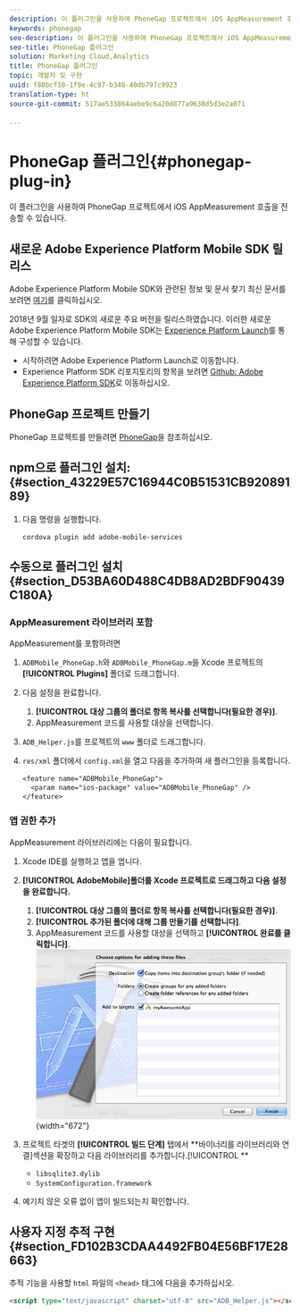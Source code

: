 ```yaml
---
description: 이 플러그인을 사용하여 PhoneGap 프로젝트에서 iOS AppMeasurement 호출을 전송할 수 있습니다.
keywords: phonegap
seo-description: 이 플러그인을 사용하여 PhoneGap 프로젝트에서 iOS AppMeasurement 호출을 전송할 수 있습니다.
seo-title: PhoneGap 플러그인
solution: Marketing Cloud,Analytics
title: PhoneGap 플러그인
topic: 개발자 및 구현
uuid: f88bcf10-1f9e-4c97-b348-40db797c9923
translation-type: ht
source-git-commit: 517ae533864aebe9c6a20d877a9638d5d3e2a071

---
```



# PhoneGap 플러그인{#phonegap-plug-in}

이 플러그인을 사용하여 PhoneGap 프로젝트에서 iOS AppMeasurement 호출을 전송할 수 있습니다.

## 새로운 Adobe Experience Platform Mobile SDK 릴리스

Adobe Experience Platform Mobile SDK와 관련된 정보 및 문서 찾기 최신 문서를 보려면 [여기](https://aep-sdks.gitbook.io/docs/)를 클릭하십시오.

2018년 9월 일자로 SDK의 새로운 주요 버전을 릴리스하였습니다. 이러한 새로운 Adobe Experience Platform Mobile SDK는 [Experience Platform Launch](https://www.adobe.com/kr/experience-platform/launch.html)를 통해 구성할 수 있습니다.

* 시작하려면 Adobe Experience Platform Launch로 이동합니다.
* Experience Platform SDK 리포지토리의 항목을 보려면 [Github: Adobe Experience Platform SDK](https://github.com/Adobe-Marketing-Cloud/acp-sdks)로 이동하십시오.


## PhoneGap 프로젝트 만들기

PhoneGap 프로젝트를 만들려면 [PhoneGap](https://helpx.adobe.com/kr/experience-manager/6-4/mobile/using/phonegap.html)을 참조하십시오.

## npm으로 플러그인 설치: {#section_43229E57C16944C0B51531CB92089189}

1. 다음 명령을 실행합니다.

   ```
   cordova plugin add adobe-mobile-services
   ```

## 수동으로 플러그인 설치 {#section_D53BA60D488C4DB8AD2BDF90439C180A}

### AppMeasurement 라이브러리 포함

AppMeasurement를 포함하려면

1. `ADBMobile_PhoneGap.h`와 `ADBMobile_PhoneGap.m`을 Xcode 프로젝트의 **[!UICONTROL Plugins]** 폴더로 드래그합니다.
1. 다음 설정을 완료합니다.

   1. **[!UICONTROL 대상 그룹의 폴더로 항목 복사를 선택합니다(필요한 경우)]**.
   1. AppMeasurement 코드를 사용할 대상을 선택합니다.

1. `ADB_Helper.js`를 프로젝트의 `www` 폴더로 드래그합니다.
1. `res/xml` 폴더에서 `config.xml`을 열고 다음을 추가하여 새 플러그인을 등록합니다.

   ```
   <feature name="ADBMobile_PhoneGap"> 
     <param name="ios-package" value="ADBMobile_PhoneGap" /> 
   </feature>
   ```

### 앱 권한 추가

AppMeasurement 라이브러리에는 다음이 필요합니다.

1. Xcode IDE를 실행하고 앱을 엽니다.
1. **[!UICONTROL AdobeMobile]폴더를 Xcode 프로젝트로 드래그하고 다음 설정을 완료합니다.**

   1. **[!UICONTROL 대상 그룹의 폴더로 항목 복사를 선택합니다(필요한 경우)]**.
   1. **[!UICONTROL 추가된 폴더에 대해 그룹 만들기를 선택합니다]**.
   1. AppMeasurement 코드를 사용할 대상을 선택하고 **[!UICONTROL 완료를 클릭합니다]**.
   ![](assets/xcode-settings.png){width="672"}

1. 프로젝트 타겟의 **[!UICONTROL 빌드 단계]** 탭에서 **바이너리를 라이브러리와 연결]섹션을 확장하고 다음 라이브러리를 추가합니다.[!UICONTROL **

   * `libsqlite3.dylib`
   * `SystemConfiguration.framework`

1. 예기치 않은 오류 없이 앱이 빌드되는지 확인합니다.

## 사용자 지정 추적 구현 {#section_FD102B3CDAA4492FB04E56BF17E28663}

추적 기능을 사용할 `html` 파일의 `<head>` 태그에 다음을 추가하십시오.

```html
<script type="text/javascript" charset="utf-8" src="ADB_Helper.js"></script>
```

